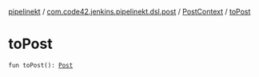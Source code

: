 [pipelinekt](../../index.md) / [com.code42.jenkins.pipelinekt.dsl.post](../index.md) / [PostContext](index.md) / [toPost](./to-post.md)

# toPost

`fun toPost(): `[`Post`](../../com.code42.jenkins.pipelinekt.core/-post/index.md)